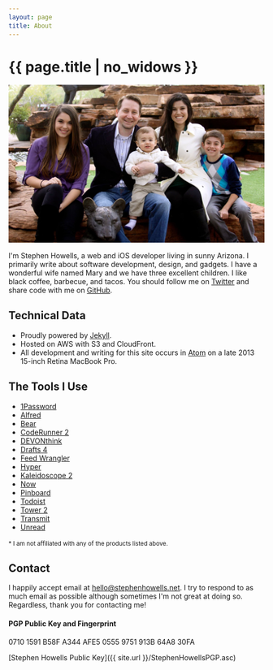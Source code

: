 ```yaml
---
layout: page
title: About
---
```

<h1 class="page-title">{{ page.title | no_widows }}</h1>

![Stephen Howells](/dist/img/fam_color.jpg)

I'm Stephen Howells, a web and iOS developer living in sunny Arizona. I primarily write about software development, design, and gadgets. I have a wonderful wife named Mary and we have three excellent children. I like black coffee, barbecue, and tacos. You should follow me on [Twitter](https://twitter.com/stephenhowells) and share code with me on [GitHub](https://github.com/stephenhowells).

## Technical Data

- Proudly powered by [Jekyll](http://jekyllrb.com).
- Hosted on AWS with S3 and CloudFront.
- All development and writing for this site occurs in [Atom](https://atom.io) on a late 2013 15-inch Retina MacBook Pro.

## The Tools I Use

- [1Password](https://agilebits.com/onepassword)
- [Alfred](http://www.alfredapp.com)
- [Bear](http://www.bear-writer.com)
- [CodeRunner 2](https://coderunnerapp.com)
- [DEVONthink](http://www.devontechnologies.com/products/devonthink/overview.html)
- [Drafts 4](http://agiletortoise.com/drafts)
- [Feed Wrangler](https://feedwrangler.net)
- [Hyper](https://hyper.is)
- [Kaleidoscope 2](http://www.kaleidoscopeapp.com)
- [Now](https://zeit.co/now)
- [Pinboard](http://pinboard.in)
- [Todoist](https://todoist.com)
- [Tower 2](http://www.git-tower.com)
- [Transmit](http://panic.com/transmit)
- [Unread](http://supertop.co/unread)

<small>\* I am not affiliated with any of the products listed above.</small>

## Contact

I happily accept email at [hello@stephenhowells.net](mailto:hello@stephenhowells.net). I try to respond to as much email as possible although sometimes I'm not great at doing so. Regardless, thank you for contacting me!

#### PGP Public Key and Fingerprint

<span class="mono">0710 1591 B58F A344 AFE5  0555 9751 913B 64A8 30FA</span>

[Stephen Howells Public Key]({{ site.url }}/StephenHowellsPGP.asc)
